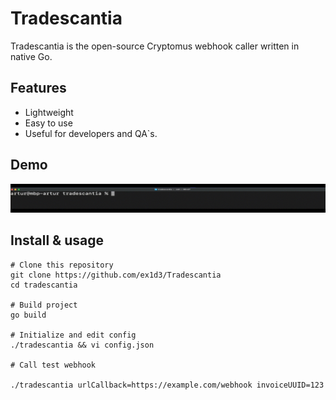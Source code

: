 # Tradescantia
Tradescantia is the open-source Cryptomus webhook caller written in native Go.

## Features

- Lightweight
- Easy to use
- Useful for developers and QA`s.

## Demo

![](https://github.com/ex1d3/Tradescantia/blob/main/tradescantion-gif.gif)

## Install & usage

```
# Clone this repository
git clone https://github.com/ex1d3/Tradescantia
cd tradescantia

# Build project
go build

# Initialize and edit config
./tradescantia && vi config.json

# Call test webhook

./tradescantia urlCallback=https://example.com/webhook invoiceUUID=123 
```
